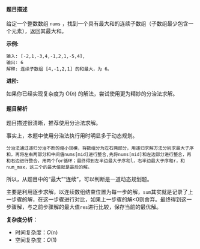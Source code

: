 #### 题目描述

给定一个整数数组 `nums` ，找到一个具有最大和的连续子数组（子数组最少包含一个元素），返回其最大和。

**示例:**

```
输入: [-2,1,-3,4,-1,2,1,-5,4],
输出: 6
解释: 连续子数组 [4,-1,2,1] 的和最大，为 6。
```

**进阶:**

如果你已经实现复杂度为 O(*n*) 的解法，尝试使用更为精妙的分治法求解。

#### 题目解析

题目描述很清晰，推荐使用分治法求解。

事实上，本题中使用分治法执行用时明显多于动态规划。

```
分治法通过递归分治不断的缩小规模，将数组分为左右两部分，用递归求解方法分别求最大子序和，再将左右两部分和中间值nums[mid]进行整合,先将nums[mid]和左边部分进行整合，再和右边进行整合，用两个for循环；最终得到左半边最大子序和l，右半边最大子序和r，和num_max，这三个的最大值就是最后的解。
```

所以，从题目中的“最大”“连续”，可以判断是一道动态规划题。

主要是利用逐步求解，以连续数组结束位置为每一步的解，`sum`其实就是记录了上一步骤的解，在这一步骤进行对比，如果上一步骤的解<0则舍弃。最终得到这一步骤解，与之前步骤解的最大值`res`进行比较，保存当前的最优解。

**复杂度分析：**

- 时间复杂度：*O*(n)
- 空间复杂度：*O*(1)

